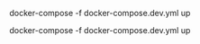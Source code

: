 <!-- run dev -->
docker-compose -f docker-compose.dev.yml up

<!-- run production -->
docker-compose -f docker-compose.dev.yml up